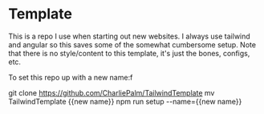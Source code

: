 
# Template
This is a repo I use when starting out new websites. I always use tailwind and angular so this saves some of the somewhat cumbersome setup. Note that there is no style/content to this template, it's just the bones, configs, etc.

To set this repo up with a new name:f

  git clone https://github.com/CharliePalm/TailwindTemplate
  mv TailwindTemplate {{new name}}
  npm run setup --name={{new name}}
